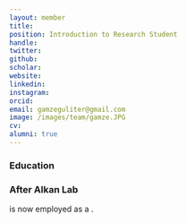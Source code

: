 ```yaml
---
layout: member
title: 
position: Introduction to Research Student
handle: 
twitter:
github: 
scholar: 
website: 
linkedin: 
instagram:
orcid: 
email: gamzeguliter@gmail.com
image: /images/team/gamze.JPG
cv: 
alumni: true
---
```


### Education

### After Alkan Lab
 is now employed as a .
